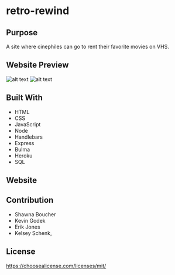 # retro-rewind

## Purpose
A site where cinephiles can go to rent their favorite movies on VHS.

## Website Preview

![alt text](https://github.com/kelsey-schenk/retro-rewind/tree/main/public/assests/images/movies.png)
![alt text](https://github.com/kelsey-schenk/retro-rewind/tree/main/public/assests/images/dasboard.png)

## Built With
* HTML
* CSS
* JavaScript
* Node
* Handlebars
* Express
* Bulma
* Heroku
* SQL

## Website


## Contribution
* Shawna Boucher
* Kevin Godek
* Erik Jones
* Kelsey Schenk,


## License

https://choosealicense.com/licenses/mit/